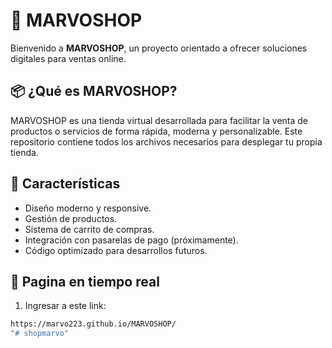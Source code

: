 # 🛒 MARVOSHOP

Bienvenido a **MARVOSHOP**, un proyecto orientado a ofrecer soluciones digitales para ventas online.

## 📦 ¿Qué es MARVOSHOP?

MARVOSHOP es una tienda virtual desarrollada para facilitar la venta de productos o servicios de forma rápida, moderna y personalizable. Este repositorio contiene todos los archivos necesarios para desplegar tu propia tienda.

## 🚀 Características

- Diseño moderno y responsive.
- Gestión de productos.
- Sistema de carrito de compras.
- Integración con pasarelas de pago (próximamente).
- Código optimizado para desarrollos futuros.

## 🔧 Pagina en tiempo real

1. Ingresar a este link:

```bash
https://marvo223.github.io/MARVOSHOP/
"# shopmarvo" 
